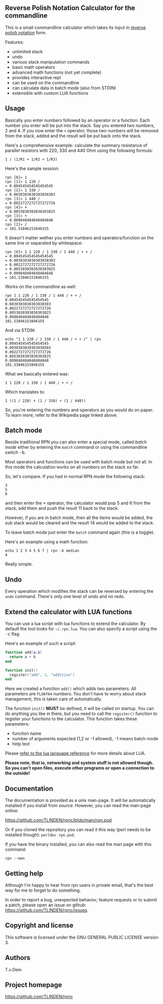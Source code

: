 ## Reverse Polish Notation Calculator for the commandline

This is a small commandline calculator which takes its input in
[reverse polish notation](https://en.wikipedia.org/wiki/Reverse_Polish_notation)
form.

Features:

- unlimited stack
- undo
- various stack manipulation commands
- basic math operators
- advanced math functions (not yet complete)
- provides interactive repl
- can be used on the commandline
- can calculate data in batch mode (also from STDIN)
- extensible with custom LUA functions

## Usage

Basically   you  enter   numbers  followed   by  an   operator  or   a
function. Each number you enter will be put into the stack. Say you
entered two numbers, 2 and 4. If you now enter the `+` operator, those
two numbers will be removed from the stack, added and the result will
be put back onto the stack.

Here's a  comprehensive example:  calculate the summary  resistance of
parallel  resistors with  220, 330  and  440 Ohm  using the  following
formula:

    1 / (1/R1 + 1/R2 + 1/R3)

Here's the sample session:

```
rpn [0]» 1
rpn [1]» 1 220 /
= 0.004545454545454545
rpn [2]» 1 330 /
= 0.0030303030303030303
rpn [3]» 1 440 /
= 0.0022727272727272726
rpn [4]» +
= 0.0053030303030303025
rpn [3]» +
= 0.009848484848484848
rpn [2]» /
= 101.53846153846155
```

It doesn't matter  wether you enter numbers  and operators/function on
the same line or separated by whitespace:

```
rpn [0]» 1 1 220 / 1 330 / 1 440 / + + /
= 0.004545454545454545
= 0.0030303030303030303
= 0.0022727272727272726
= 0.0053030303030303025
= 0.009848484848484848
= 101.53846153846155
```

Works on the commandline as well:

```
rpn 1 1 220 / 1 330 / 1 440 / + + /
0.004545454545454545
0.0030303030303030303
0.0022727272727272726
0.0053030303030303025
0.009848484848484848
101.53846153846155
```

And via STDIN:
```
echo "1 1 220 / 1 330 / 1 440 / + + /" | rpn
0.004545454545454545
0.0030303030303030303
0.0022727272727272726
0.0053030303030303025
0.009848484848484848
101.53846153846155
```

What we basically entered was:

    1 1 220 / 1 330 / 1 440 / + + /
    
Which translates to:

    1 ((1 / 220) + (1 / 330) + (1 / 440))
    
So,  you're entering  the numbers  and operators  as you  would do  on
paper. To learn more, refer to the Wikipedia page linked above.

## Batch mode

Beside  traditional RPN  you can  also  enter a  special mode,  called
*batch  mode* either  by entering  the  `batch` command  or using  the
commandline  switch <kbd>-b</kbd>.

Most  operators and  functions can  be used  with batch  mode but  not
all. In this mode the calculation works on all numbers on the stack so
far.

So, let's compare. If you had in normal RPN mode the following stack:

    3
    5
    6
    
and then enter  the <kbd>+</kbd> operator, the calculator  would pop 5
and 6  from the stack,  add them  and push the  result 11 back  to the
stack.

However, if  you are in  batch mode, then  all the items  would be
added, the sub stack would be cleared and the result 14 would be added
to the stack.

To leave batch mode just enter the `batch` command again (this is a
toggle).

Here's an example using a math function:

    echo 1 2 3 4 5 6 7 | rpn -b median
    4

Really simple.

## Undo

Every operation which  modifies the stack can be  reversed by entering
the `undo` command. There's only one level of undo and no redo.

## Extend the calculator with LUA functions

You can use a lua script with lua functions to extend the
calculator. By default the tool looks for `~/.rpn.lua`. You can also
specify a script using the <kbd>-c</kbd> flag.

Here's an example of such a script:

```lua
function add(a,b)
  return a + b
end

function init()
  register("add", 2, "addition")
end
```

Here  we created  a function  `add()` which  adds two  parameters. All
parameters are `FLOAT64` numbers. You  don't have to worry about stack
management, this is taken care of automatically.

The function `init()` **MUST** be defined, it will be called on
startup. You can do anything you like in there, but you need to call
the `register()` function to register your functions to the
calculator. This function takes these parameters:

- function name
- number of arguments expected (1,2 or -1 allowed), -1 means batch
  mode
- help text

Please [refer to the lua language
reference](https://www.lua.org/manual/5.4/) for more details about
LUA.

**Please note, that io, networking and system stuff is not allowed
though. So you can't open files, execute other programs or open a
connection to the outside!**

## Documentation

The  documentation  is  provided  as  a unix  man-page.   It  will  be
automatically installed if  you install from source.  However, you can
read the man-page online:

https://github.com/TLINDEN/rpnc/blob/main/rpn.pod

Or if you cloned  the repository you can read it  this way (perl needs
to be installed though): `perldoc rpn.pod`.

If you have the binary installed, you  can also read the man page with
this command:

    rpn --man

## Getting help

Although I'm happy to hear from rpn users in private email, that's the
best way for me to forget to do something.

In order to report a bug,  unexpected behavior, feature requests or to
submit    a    patch,    please    open   an    issue    on    github:
https://github.com/TLINDEN/rpnc/issues.

## Copyright and license

This software is licensed under the GNU GENERAL PUBLIC LICENSE version 3.

## Authors

T.v.Dein <tom AT vondein DOT org>

## Project homepage

https://github.com/TLINDEN/rpnc
